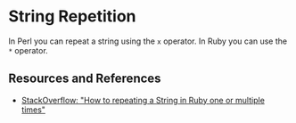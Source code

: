 # String Repetition

In Perl you can repeat a string using the `x` operator. In Ruby you can use the `*` operator.

## Resources and References

- [StackOverflow: "How to repeating a String in Ruby one or multiple times"](https://stackoverflow.com/questions/44164539/how-to-repeating-a-string-in-ruby-one-or-multiple-times)

